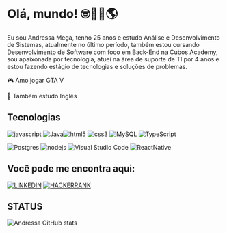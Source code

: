# Olá, mundo! 🤓👋🏽🌎


Eu sou Andressa Mega, tenho 25 anos e estudo Análise e Desenvolvimento de Sistemas, atualmente no último período, também estou cursando Desenvolvimento de Software com foco em Back-End na Cubos Academy, sou apaixonada por tecnologia, atuei na área de suporte de TI por 4 anos e estou fazendo estágio de tecnologias e soluções de problemas.



🎮  Amo jogar GTA V

📕  Também estudo Inglês




## Tecnologias

![javascript](https://img.shields.io/badge/JavaScript-0D1117?style=for-the-badge&logo=javascript&logoColor=23323330)            ![Java](https://img.shields.io/badge/java-0D1117.svg?style=for-the-badge&logo=openjdk&logoColor=%23ED8B00)![html5](https://img.shields.io/badge/HTML5-0D1117?style=for-the-badge&logo=html5&logoColor=E34F26) ![css3](https://img.shields.io/badge/CSS3-0D1117?style=for-the-badge&logo=css3&logoColor=1572B6) ![MySQL](https://img.shields.io/badge/mysql-0D1117.svg?style=for-the-badge&logo=mysql&logoColor=%2300f) ![TypeScript](https://img.shields.io/badge/TypeScript-0D1117?style=for-the-badge&logo=typescript&logoColor=3178C6)

![Postgres](https://img.shields.io/badge/postgres-0D1117.svg?style=for-the-badge&logo=postgresql&logoColor=%23316192) ![nodejs](https://img.shields.io/badge/Node%20js-0D1117?style=for-the-badge&logo=nodedotjs&logoColor=339933) ![Visual Studio Code](https://img.shields.io/badge/Visual%20Studio%20Code-0D1117.svg?style=for-the-badge&logo=visual-studio-code&logoColor=0078d7) ![ReactNative](https://img.shields.io/badge/React_Native-0D1117?style=for-the-badge&logo=react&logoColor=61DAFB)


## Você pode me encontra aqui:

[![LINKEDIN](https://img.shields.io/badge/LinkedIn-0077B5?style=for-the-badge&logo=linkedin&logoColor=white)](https://github.com/Andressa-Mega?tab=followingcolor=CC6699) [![HACKERRANK](https://img.shields.io/badge/-Hackerrank-2EC866?style=for-the-badge&logo=HackerRank&logoColor=white)](https://www.hackerrank.com/profile/andressamega)


## STATUS

![Andressa GitHub stats](https://github-readme-stats.vercel.app/api?username=andressa-mega&show_icons=true&theme=radical)



